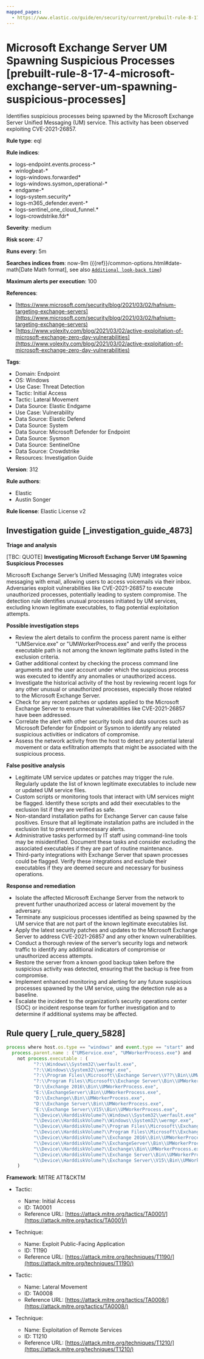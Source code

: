 ```yaml
---
mapped_pages:
  - https://www.elastic.co/guide/en/security/current/prebuilt-rule-8-17-4-microsoft-exchange-server-um-spawning-suspicious-processes.html
---
```


# Microsoft Exchange Server UM Spawning Suspicious Processes [prebuilt-rule-8-17-4-microsoft-exchange-server-um-spawning-suspicious-processes]

Identifies suspicious processes being spawned by the Microsoft Exchange Server Unified Messaging (UM) service. This activity has been observed exploiting CVE-2021-26857.

**Rule type**: eql

**Rule indices**:

* logs-endpoint.events.process-*
* winlogbeat-*
* logs-windows.forwarded*
* logs-windows.sysmon_operational-*
* endgame-*
* logs-system.security*
* logs-m365_defender.event-*
* logs-sentinel_one_cloud_funnel.*
* logs-crowdstrike.fdr*

**Severity**: medium

**Risk score**: 47

**Runs every**: 5m

**Searches indices from**: now-9m ({{ref}}/common-options.html#date-math[Date Math format], see also [`Additional look-back time`](docs-content://solutions/security/detect-and-alert/create-detection-rule.md#rule-schedule))

**Maximum alerts per execution**: 100

**References**:

* [https://www.microsoft.com/security/blog/2021/03/02/hafnium-targeting-exchange-servers](https://www.microsoft.com/security/blog/2021/03/02/hafnium-targeting-exchange-servers)
* [https://www.volexity.com/blog/2021/03/02/active-exploitation-of-microsoft-exchange-zero-day-vulnerabilities](https://www.volexity.com/blog/2021/03/02/active-exploitation-of-microsoft-exchange-zero-day-vulnerabilities)

**Tags**:

* Domain: Endpoint
* OS: Windows
* Use Case: Threat Detection
* Tactic: Initial Access
* Tactic: Lateral Movement
* Data Source: Elastic Endgame
* Use Case: Vulnerability
* Data Source: Elastic Defend
* Data Source: System
* Data Source: Microsoft Defender for Endpoint
* Data Source: Sysmon
* Data Source: SentinelOne
* Data Source: Crowdstrike
* Resources: Investigation Guide

**Version**: 312

**Rule authors**:

* Elastic
* Austin Songer

**Rule license**: Elastic License v2

## Investigation guide [_investigation_guide_4873]

**Triage and analysis**

[TBC: QUOTE]
**Investigating Microsoft Exchange Server UM Spawning Suspicious Processes**

Microsoft Exchange Server’s Unified Messaging (UM) integrates voice messaging with email, allowing users to access voicemails via their inbox. Adversaries exploit vulnerabilities like CVE-2021-26857 to execute unauthorized processes, potentially leading to system compromise. The detection rule identifies unusual processes initiated by UM services, excluding known legitimate executables, to flag potential exploitation attempts.

**Possible investigation steps**

* Review the alert details to confirm the process parent name is either "UMService.exe" or "UMWorkerProcess.exe" and verify the process executable path is not among the known legitimate paths listed in the exclusion criteria.
* Gather additional context by checking the process command line arguments and the user account under which the suspicious process was executed to identify any anomalies or unauthorized access.
* Investigate the historical activity of the host by reviewing recent logs for any other unusual or unauthorized processes, especially those related to the Microsoft Exchange Server.
* Check for any recent patches or updates applied to the Microsoft Exchange Server to ensure that vulnerabilities like CVE-2021-26857 have been addressed.
* Correlate the alert with other security tools and data sources such as Microsoft Defender for Endpoint or Sysmon to identify any related suspicious activities or indicators of compromise.
* Assess the network activity from the host to detect any potential lateral movement or data exfiltration attempts that might be associated with the suspicious process.

**False positive analysis**

* Legitimate UM service updates or patches may trigger the rule. Regularly update the list of known legitimate executables to include new or updated UM service files.
* Custom scripts or monitoring tools that interact with UM services might be flagged. Identify these scripts and add their executables to the exclusion list if they are verified as safe.
* Non-standard installation paths for Exchange Server can cause false positives. Ensure that all legitimate installation paths are included in the exclusion list to prevent unnecessary alerts.
* Administrative tasks performed by IT staff using command-line tools may be misidentified. Document these tasks and consider excluding the associated executables if they are part of routine maintenance.
* Third-party integrations with Exchange Server that spawn processes could be flagged. Verify these integrations and exclude their executables if they are deemed secure and necessary for business operations.

**Response and remediation**

* Isolate the affected Microsoft Exchange Server from the network to prevent further unauthorized access or lateral movement by the adversary.
* Terminate any suspicious processes identified as being spawned by the UM service that are not part of the known legitimate executables list.
* Apply the latest security patches and updates to the Microsoft Exchange Server to address CVE-2021-26857 and any other known vulnerabilities.
* Conduct a thorough review of the server’s security logs and network traffic to identify any additional indicators of compromise or unauthorized access attempts.
* Restore the server from a known good backup taken before the suspicious activity was detected, ensuring that the backup is free from compromise.
* Implement enhanced monitoring and alerting for any future suspicious processes spawned by the UM service, using the detection rule as a baseline.
* Escalate the incident to the organization’s security operations center (SOC) or incident response team for further investigation and to determine if additional systems may be affected.


## Rule query [_rule_query_5828]

```js
process where host.os.type == "windows" and event.type == "start" and
  process.parent.name : ("UMService.exe", "UMWorkerProcess.exe") and
    not process.executable : (
          "?:\\Windows\\System32\\werfault.exe",
          "?:\\Windows\\System32\\wermgr.exe",
          "?:\\Program Files\\Microsoft\\Exchange Server\\V??\\Bin\\UMWorkerProcess.exe",
          "?:\\Program Files\\Microsoft\\Exchange Server\\Bin\\UMWorkerProcess.exe",
          "D:\\Exchange 2016\\Bin\\UMWorkerProcess.exe",
          "E:\\ExchangeServer\\Bin\\UMWorkerProcess.exe",
          "D:\\Exchange\\Bin\\UMWorkerProcess.exe",
          "D:\\Exchange Server\\Bin\\UMWorkerProcess.exe",
          "E:\\Exchange Server\\V15\\Bin\\UMWorkerProcess.exe",
          "\\Device\\HarddiskVolume?\\Windows\\System32\\werfault.exe",
          "\\Device\\HarddiskVolume?\\Windows\\System32\\wermgr.exe",
          "\\Device\\HarddiskVolume?\\Program Files\\Microsoft\\Exchange Server\\V??\\Bin\\UMWorkerProcess.exe",
          "\\Device\\HarddiskVolume?\\Program Files\\Microsoft\\Exchange Server\\Bin\\UMWorkerProcess.exe",
          "\\Device\\HarddiskVolume?\\Exchange 2016\\Bin\\UMWorkerProcess.exe",
          "\\Device\\HarddiskVolume?\\ExchangeServer\\Bin\\UMWorkerProcess.exe",
          "\\Device\\HarddiskVolume?\\Exchange\\Bin\\UMWorkerProcess.exe",
          "\\Device\\HarddiskVolume?\\Exchange Server\\Bin\\UMWorkerProcess.exe",
          "\\Device\\HarddiskVolume?\\Exchange Server\\V15\\Bin\\UMWorkerProcess.exe"
    )
```

**Framework**: MITRE ATT&CKTM

* Tactic:

    * Name: Initial Access
    * ID: TA0001
    * Reference URL: [https://attack.mitre.org/tactics/TA0001/](https://attack.mitre.org/tactics/TA0001/)

* Technique:

    * Name: Exploit Public-Facing Application
    * ID: T1190
    * Reference URL: [https://attack.mitre.org/techniques/T1190/](https://attack.mitre.org/techniques/T1190/)

* Tactic:

    * Name: Lateral Movement
    * ID: TA0008
    * Reference URL: [https://attack.mitre.org/tactics/TA0008/](https://attack.mitre.org/tactics/TA0008/)

* Technique:

    * Name: Exploitation of Remote Services
    * ID: T1210
    * Reference URL: [https://attack.mitre.org/techniques/T1210/](https://attack.mitre.org/techniques/T1210/)



